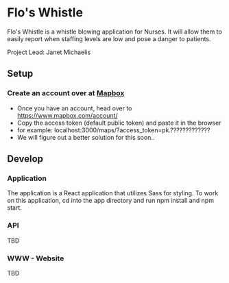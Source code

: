 # Flo's Whistle

Flo's Whistle is a whistle blowing application for Nurses. It will allow them to easily report
when staffing levels are low and pose a danger to patients.

Project Lead: Janet Michaelis

## Setup
### Create an account over at [Mapbox](https://www.mapbox.com/)
- Once you have an account, head over to https://www.mapbox.com/account/
- Copy the access token (default public token) and paste it in the browser
- for example: localhost:3000/maps/?access_token=pk.?????????????
- We will figure out a better solution for this soon..

## Develop
### Application
The application is a React application that utilizes Sass for styling. To work on this application, cd into the app directory and run npm install and npm start.

### API
TBD

### WWW - Website
TBD

